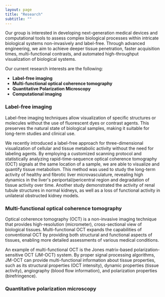 ```yaml
---
layout: page
title: "Research"
subtitle: ""
---
```


Our group is interested in developing next-generation medical devices and computational tools to assess complex biological processes within intricate biological systems non-invasively and label-free. Through advanced engineering, we aim to achieve deeper tissue penetration, faster acquisition times, multi-functional contrasts, and automated high-throughput visualization of biological systems.

Our current research interests are the following: 
- **Label-free imaging**
- **Multi-functional optical coherence tomography**
- **Quantitative Polarization Microscopy**
- **Computational imaging** 

### Label-free imaging
Label-free imaging techniques allow visualization of specific structures or molecules without the use of fluorescent dyes or contrast agents. This preserves the natural state of biological samples, making it suitable for long-term studies and clinical use. 

We recently introduced a label-free approach for three-dimensional visualization of cellular and tissue metabolic activity without the need for labeling agents. By employing a customized scanning protocol and statistically analyzing rapid-time-sequence optical coherence tomography (OCT) signals at the same location of a sample, we are able to visualize and quantify tissue metabolism. This method was used to study the long-term activity of healthy and fibrotic liver microvasculature, revealing high dynamics in the liver's periportal/pericentral region and degradation of tissue activity over time. Another study demonstrated the activity of renal tubule structures in normal kidneys, as well as a loss of functional activity in unilateral obstructed kidney models.

### Multi-functional optical coherence tomography
Optical coherence tomography (OCT) is a non-invasive imaging technique that provides high-resolution (micrometer), cross-sectional view of biological tissues. Multi-functional OCT expands the capabilities of conventional OCT by providing both structural and functional aspects of tissues, enabling more detailed assessments of various medical conditions. 

An example of multi-functional OCT is the Jones matrix-based polarization-sensitive OCT (JM-OCT) system. By proper signal processing algorithms, JM-OCT can provide multi-functional information about tissue properties, such as its structural properties (OCT intensity), dynamic properties (tissue activity), angiography (blood flow information), and polarization properties (birefringence).

### Quantitative polarization microscopy

